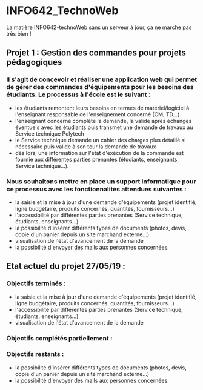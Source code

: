 # INFO642_TechnoWeb
La matière INFO642-technoWeb sans un serveur à jour, ça ne marche pas très bien !

## Projet 1 : Gestion des commandes pour projets pédagogiques
### Il s'agit de concevoir et réaliser une application web qui permet de gérer des commandes d'équipements pour les besoins des étudiants. Le processus à l'école est le suivant :
- les étudiants remontent leurs besoins en termes de matériel/logiciel à l'enseignant responsable de l'enseignement concerné (CM, TD...)
- l'enseignant concerné complète la demande, la valide après échanges éventuels avec les étudiants puis transmet une demande de travaux au Service technique Polytech
- le Service technique demande un cahier des charges plus détaillé si nécessaire puis valide à son tour la demande de travaux
- dès lors, une information sur l'état d'exécution de la commande est fournie aux différentes parties prenantes (étudiants, enseignants, Service technique...).
### Nous souhaitons mettre en place un support informatique pour ce processus avec les fonctionnalités attendues suivantes :
- la saisie et la mise à jour d'une demande d'équipements (projet identifié, ligne budgétaire, produits concernés, quantités, fournisseurs...)
- l'accessibilité par différentes parties prenantes (Service technique, étudiants, enseignants...)
- la possibilité d'insérer différents types de documents (photos, devis, copie d'un panier depuis un site marchand externe...)
- visualisation de l'état d'avancement de la demande
- la possibilité d'envoyer des mails aux personnes concernées.
## Etat actuel du projet 27/05/19 :
### Objectifs terminés :
- la saisie et la mise à jour d'une demande d'équipements (projet identifié, ligne budgétaire, produits concernés, quantités, fournisseurs...)
- l'accessibilité par différentes parties prenantes (Service technique, étudiants, enseignants...)
- visualisation de l'état d'avancement de la demande
### Objectifs complétés partiellement :
### Objectifs restants :
- la possibilité d'insérer différents types de documents (photos, devis, copie d'un panier depuis un site marchand externe...)
- la possibilité d'envoyer des mails aux personnes concernées.
